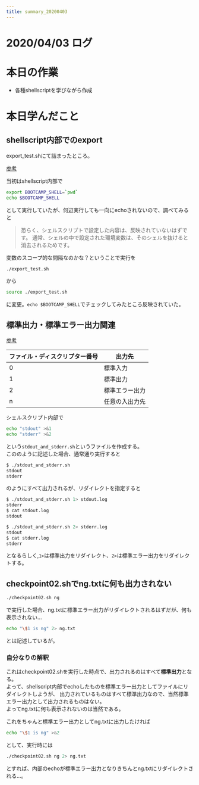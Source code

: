 ```yaml
---
title: summary_20200403
---
```



# 2020/04/03 ログ

# 本日の作業

- 各種shellscriptを学びながら作成

# 本日学んだこと

## shellscript内部でのexport

export_test.shにて詰まったところ。  

[参考](http://omoshiro-joho.com/tech-center/tips/tips_200408170045.html)  

当初はshellscript内部で
```sh
export BOOTCAMP_SHELL=`pwd`
echo $BOOTCAMP_SHELL
```
として実行していたが、何辺実行しても一向にechoされないので、調べてみると  

> 恐らく、シェルスクリプトで設定した内容は、反映されていないはずです。
> 通常、シェルの中で設定された環境変数は、そのシェルを抜けると消去されるためです。  

変数のスコープ的な間隔なのかな？ということで実行を  

```sh
./export_test.sh
```

から  

```sh
source ./export_test.sh
```

に変更。`echo $BOOTCAMP_SHELL`でチェックしてみたところ反映されていた。  


## 標準出力・標準エラー出力関連

[参考](https://qiita.com/laikuaut/items/e1cc312ffc7ec2c872fc)  

|ファイル・ディスクリプター番号| 出力先          |  
| ---------------------------- | --------------- |
| 0                            | 標準入力        |
| 1                            | 標準出力        |
| 2                            | 標準エラー出力  |
| n                            | 任意の入出力先  |

シェルスクリプト内部で  

```sh
echo "stdout" >&1  
echo "stderr" >&2  
```

という`stdout_and_stderr.sh`というファイルを作成する。  
こののように記述した場合、通常通り実行すると  

```sh
$ ./stdout_and_stderr.sh  
stdout  
stderr  
```

のようにすべて出力されるが、リダイレクトを指定すると  

```sh
$ ./stdout_and_stderr.sh 1> stdout.log  
stderr  
$ cat stdout.log  
stdout  
```

```sh
$ ./stdout_and_stderr.sh 2> stderr.log  
stdout  
$ cat stderr.log  
stderr  
```

となるらしく,`1>`は標準出力をリダイレクト、`2>`は標準エラー出力をリダイレクトする。  

## checkpoint02.shでng.txtに何も出力されない

```sh
./checkpoint02.sh ng
```

で実行した場合、ng.txtに標準エラー出力がリダイレクトされるはずだが、何も表示されない…  

```sh
echo "\$1 is ng" 2> ng.txt
```

とは記述しているが。  

### 自分なりの解釈

これはcheckpoint02.shを実行した時点で、出力されるのはすべて**標準出力**となる。  
よって、shellscript内部でechoしたものを標準エラー出力としてファイルにリダイレクトしようが、
出力されているものはすべて標準出力なので、当然標準エラー出力として出力されるものはない。  
よってng.txtに何も表示されないのは当然である。  

これをちゃんと標準エラー出力としてng.txtに出力したければ  

```sh
echo "\$1 is ng" >&2
```

として、実行時には  

```sh
./checkpoint02.sh ng 2> ng.txt
```

とすれば、内部のechoが標準エラー出力となりきちんとng.txtにリダイレクトされる…。  
